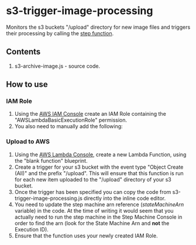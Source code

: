 # s3-trigger-image-processing

Monitors the s3 buckets "/upload" directory for new image files and triggers their processing by calling the [step function](https://github.com/markwest1972/smart-security-camera/tree/master/aws-step-functions).

## Contents

1. s3-archive-image.js - source code.

## How to use

### IAM Role

1. Using the [AWS IAM Console](https://aws.amazon.com/console/) create an IAM Role containing the "AWSLambdaBasicExecutionRole" permission. 
2. You also need to manually add the following:

### Upload to AWS

1. Using the [AWS Lambda Console](https://aws.amazon.com/lambda), create a new Lambda Function, using the "blank function" blueprint.
2. Create a trigger for your s3 bucket with the event type "Object Create (All)" and the prefix "/upload".  This will ensure that this function is run for each new item uploaded to the "/upload" directory of your s3 bucket.
3. Once the trigger has been specified you can copy the code from s3-trigger-image-processing.js directly into the inline code editor.
4. You need to update the step machine arn reference (*stateMachineArn* variable) in the code.  At the time of writing it would seem that you actually need to run the step machine in the Step Machine Console in order to find the arn (look for the State Machine Arn and **not** the Execution ID). 
5. Ensure that the function uses your newly created IAM Role.
